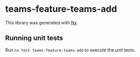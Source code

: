 # teams-feature-teams-add

This library was generated with [Nx](https://nx.dev).

## Running unit tests

Run `nx test teams-feature-teams-add` to execute the unit tests.
